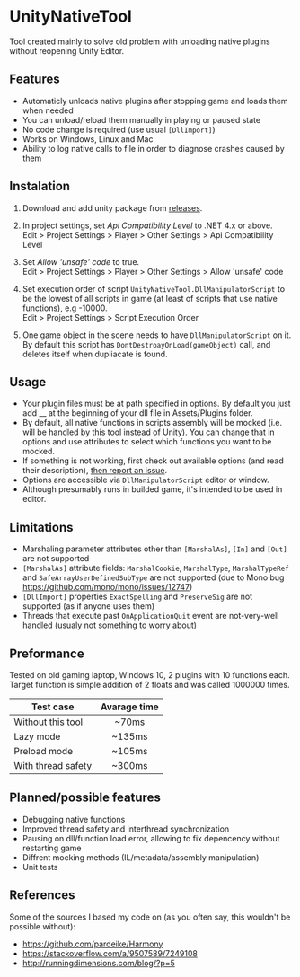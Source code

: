 # UnityNativeTool
Tool created mainly to solve old problem with unloading native plugins without reopening Unity Editor.

## Features
- Automaticly unloads native plugins after stopping game and loads them when needed
- You can unload/reload them manually in playing or paused state
- No code change is required (use usual `[DllImport]`)
- Works on Windows, Linux and Mac
- Ability to log native calls to file in order to diagnose crashes caused by them

## Instalation
1. Download and add unity package from [releases](https://github.com/MCpiroman/UnityNativeTool/releases).

2. In project settings, set _Api Compatibility Level_ to .NET 4.x or above.  
   Edit > Project Settings > Player > Other Settings > Api Compatibility Level
   
3. Set _Allow 'unsafe' code_ to true.  
   Edit > Project Settings > Player > Other Settings > Allow 'unsafe' code

4. Set execution order of script `UnityNativeTool.DllManipulatorScript` to be the lowest of all scripts in game (at least of scripts that use native functions), e.g -10000.  
   Edit > Project Settings > Script Execution Order

5. One game object in the scene needs to have `DllManipulatorScript` on it. By default this script has `DontDestroayOnLoad(gameObject)` call, and deletes itself when dupliacate is found. 

## Usage
- Your plugin files must be at path specified in options. By default you just add __ at the beginning of your dll file in Assets/Plugins folder.
- By default, all native functions in scripts assembly will be mocked (i.e. will be handled by this tool instead of Unity). You can change that in options and use attributes to select which functions you want to be mocked.
- If something is not working, first check out available options (and read their description), [then report an issue](https://github.com/mcpiroman/UnityNativeTool/issues).
- Options are accessible via `DllManipulatorScript` editor or window.
- Although presumably runs in builded game, it's intended to be used in editor.

## Limitations
- Marshaling parameter attributes other than `[MarshalAs]`, `[In]` and `[Out]` are not supported
- `[MarshalAs]` attribute fields: `MarshalCookie`, `MarshalType`, `MarshalTypeRef` and `SafeArrayUserDefinedSubType` are not supported (due to Mono bug https://github.com/mono/mono/issues/12747)
- `[DllImport]` properties `ExactSpelling` and `PreserveSig` are not supported (as if anyone uses them)
- Threads that execute past `OnApplicationQuit` event are not-very-well handled (usualy not something to worry about)

## Preformance
Tested on old gaming laptop, Windows 10, 2 plugins with 10 functions each. Target function is simple addition of 2 floats and was called 1000000 times.

| Test case | Avarage time |
| --- |:---:|
| Without this tool | ~70ms |
| Lazy mode | ~135ms |
| Preload mode | ~105ms |
| With thread safety | ~300ms |

## Planned/possible features
- Debugging native functions
- Improved thread safety and interthread synchronization
- Pausing on dll/function load error, allowing to fix depencency without restarting game
- Diffrent mocking methods (IL/metadata/assembly manipulation)
- Unit tests

## References
Some of the sources I based my code on (as you often say, this wouldn't be possible without):
- https://github.com/pardeike/Harmony
- https://stackoverflow.com/a/9507589/7249108
- http://runningdimensions.com/blog/?p=5
